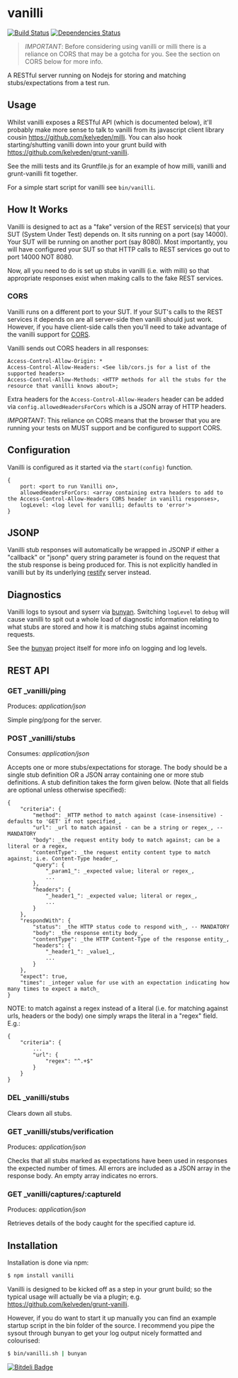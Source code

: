 # vanilli

[![Build Status](https://travis-ci.org/kelveden/vanilli.png?branch=master)](https://travis-ci.org/kelveden/vanilli)
[![Dependencies Status](https://david-dm.org/kelveden/vanilli.png?branch=master)](https://david-dm.org/kelveden/vanilli)

> *IMPORTANT*: Before considering using vanilli or milli there is a reliance on CORS that may be a gotcha for you. See the section on CORS below for more info.

A RESTful server running on Nodejs for storing and matching stubs/expectations from a test run.

## Usage
Whilst vanilli exposes a RESTful API (which is documented below), it'll probably make more sense to talk to vanilli from its
javascript client library cousin https://github.com/kelveden/milli. You can also hook starting/shutting vanilli down into your grunt build
with https://github.com/kelveden/grunt-vanilli.

See the milli tests and its Gruntfile.js for an example of how milli, vanilli and grunt-vanilli fit together.

For a simple start script for vanilli see `bin/vanilli`.

## How It Works
Vanilli is designed to act as a "fake" version of the REST service(s) that your SUT (System Under Test) depends on. It sits running on a port (say 14000).
Your SUT will be running on another port (say 8080). Most importantly, you will have configured your SUT so that HTTP calls to REST services go out to port 14000 NOT 8080.

Now, all you need to do is set up stubs in vanilli (i.e. with milli) so that appropriate responses exist when making calls to the fake REST services.

### CORS
Vanilli runs on a different port to your SUT. If your SUT's calls to the REST services it depends on are all server-side then vanilli should just work. However, if you have client-side calls then you'll need to take advantage of the vanilli support for [CORS](http://en.wikipedia.org/wiki/Cross-origin_resource_sharing).

Vanilli sends out CORS headers in all responses:

    Access-Control-Allow-Origin: *
    Access-Control-Allow-Headers: <See lib/cors.js for a list of the supported headers>
    Access-Control-Allow-Methods: <HTTP methods for all the stubs for the resource that vanilli knows about>;

Extra headers for the `Access-Control-Allow-Headers` header can be added via `config.allowedHeadersForCors` which is a JSON array of HTTP headers.

*IMPORTANT*: This reliance on CORS means that the browser that you are running your tests on MUST support and be configured to support CORS.

## Configuration
Vanilli is configured as it started via the `start(config)` function.

    {
        port: <port to run Vanilli on>,
        allowedHeadersForCors: <array containing extra headers to add to the Access-Control-Allow-Headers CORS header in vanilli responses>,
        logLevel: <log level for vanilli; defaults to 'error'>
    }

## JSONP
Vanilli stub responses will automatically be wrapped in JSONP if either a "callback" or "jsonp" query string parameter is found on the request that
the stub response is being produced for. This is not explicitly handled in vanilli but by its underlying [restify](http://mcavage.me/node-restify/) server instead.

## Diagnostics
Vanilli logs to sysout and syserr via [bunyan](https://github.com/trentm/node-bunyan). Switching `logLevel` to `debug` will cause vanilli
to spit out a whole load of diagnostic information relating to what stubs are stored and how it is matching stubs against incoming requests.

See the [bunyan](https://github.com/trentm/node-bunyan) project itself for more info on logging and log levels.

## REST API
### GET _vanilli/ping
Produces: _application/json_

Simple ping/pong for the server.

### POST _vanilli/stubs
Consumes: _application/json_

Accepts one or more stubs/expectations for storage.
The body should be a single stub definition OR a JSON array containing one or more stub definitions. A stub definition takes the form
given below. (Note that all fields are optional unless otherwise specified):

    {
        "criteria": {
            "method": _HTTP method to match against (case-insensitive) - defaults to 'GET' if not specified_,
            "url": _url to match against - can be a string or regex_, -- MANDATORY
            "body": _the request entity body to match against; can be a literal or a regex,
            "contentType": _the request entity content type to match against; i.e. Content-Type header_,
            "query": {
                "_param1_": _expected value; literal or regex_,
                ...
            },
            "headers": {
                "_header1_": _expected value; literal or regex_,
                ...
            }
        },
        "respondWith": {
            "status": _the HTTP status code to respond with_, -- MANDATORY
            "body": _the response entity body_,
            "contentType": _the HTTP Content-Type of the response entity_,
            "headers": {
                "_header1_": _value1_,
                ...
            }
        },
        "expect": true,
        "times": _integer value for use with an expectation indicating how many times to expect a match_
    }

NOTE: to match against a regex instead of a literal (i.e. for matching against urls, headers or the body) one simply wraps the literal in a "regex" field. E.g.:

    {
        "criteria": {
            ...
            "url": {
                "regex": "^.+$"
            }
        }
    }

### DEL _vanilli/stubs
Clears down all stubs.

### GET _vanilli/stubs/verification
Produces: _application/json_

Checks that all stubs marked as expectations have been used in responses the expected number of times. All errors are included as a
JSON array in the response body. An empty array indicates no errors.

### GET _vanilli/captures/:captureId
Produces: _application/json_

Retrieves details of the body caught for the specified capture id.

## Installation

Installation is done via npm:

``` bash
$ npm install vanilli
```

Vanilli is designed to be kicked off as a step in your grunt build; so the typical usage will actually be via a plugin; e.g.
https://github.com/kelveden/grunt-vanilli.

However, if you do want to start it up manually you can find an example startup script in the bin folder of the source. I recommend
you pipe the sysout through bunyan to get your log output nicely formatted and colourised:

``` bash
$ bin/vanilli.sh | bunyan
```


[![Bitdeli Badge](https://d2weczhvl823v0.cloudfront.net/kelveden/vanilli/trend.png)](https://bitdeli.com/free "Bitdeli Badge")


